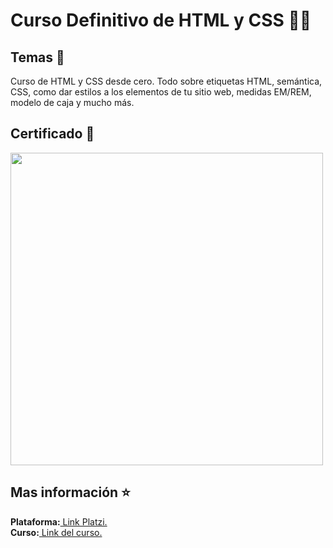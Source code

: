 <h1>Curso Definitivo de HTML y CSS 👨‍💻</h1>
<h2>Temas 🧩</h2>
<p>Curso de HTML y CSS desde cero. Todo sobre etiquetas HTML, semántica, CSS, 
como dar estilos a los elementos de tu sitio web, medidas EM/REM, modelo de caja y mucho más.</p>
<h2>Certificado 🚀</h2>
<img style="width: 500px; height: auto;" src="https://cdn.discordapp.com/attachments/1001222483120230501/1206032760725053470/image.png?ex=65da8889&is=65c81389&hm=d3cd010296b68f1993e2eff9892c6e435e9e6b89437ca2e9b844408b2f419649&">
<h2>Mas información ⭐</h2>
<strong>Plataforma:</strong><a href="platzi.com"> Link Platzi.</a>
<strong><br>Curso:</strong><a href="https://platzi.com/cursos/html-css/"> Link del curso.</a>
